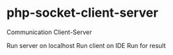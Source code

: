 # php-socket-client-server
Communication Client-Server

Run server on localhost
Run client on IDE
Run for result
